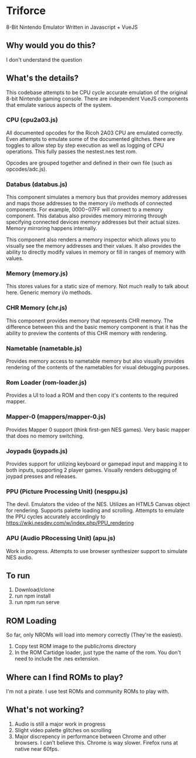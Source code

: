 # Triforce
8-Bit Nintendo Emulator Written in Javascript + VueJS

## Why would you do this?
I don't understand the question

## What's the details?
This codebase attempts to be CPU cycle accurate emulation of the original 8-bit Nintendo gaming console.  There are independent VueJS components that emulate various aspects of the system.

### CPU (cpu2a03.js)
All documented opcodes for the Ricoh 2A03 CPU are emulated correctly. Even attempts to emulate some of the documented glitches. there are toggles to allow step by step execution as well as logging of CPU operations.  This fully passes the nestest.nes test rom.

Opcodes are grouped together and defined in their own file (such as opcodes/adc.js).

### Databus (databus.js)
This component simulates a memory bus that provides memory addresses and maps those addresses to the memory i/o methods of connected components.  For example, $0000-$07FF will connect to a memory component.  This databus also provides memory mirroring through specifying connected devices memory addresses but their actual sizes.  Memory mirroring happens internally.

This component also renders a memory inspector which allows you to visually see the memory addresses and their values.  It also provides the ability to directly modify values in memory or fill in ranges of memory with values.

### Memory (memory.js)
This stores values for a static size of memory.  Not much really to talk about here. Generic memory i/o methods.

### CHR Memory (chr.js)
This component provides memory that represents CHR memory.  The difference between this and the basic memory component is that it has the ability to preview the contents of this CHR memory with rendering.

### Nametable (nametable.js)
Provides memory access to nametable memory but also visually provides rendering of the contents of the nametables for visual debugging purposes.

### Rom Loader (rom-loader.js)
Provides a UI to load a ROM and then copy it's contents to the required mapper.

### Mapper-0 (mappers/mapper-0.js)
Provides Mapper 0 support (think first-gen NES games).  Very basic mapper that does no memory switching.

### Joypads (joypads.js)
Provides support for utilizing keyboard or gamepad input and mapping it to both inputs, supporting 2 player games.  Visually renders debugging of joypad presses and releases.

### PPU (Picture Processing Unit) (nesppu.js)
The devil. Emulators the video of the NES.  Utilizes an HTML5 Canvas object for rendering.  Supports palette loading and scrolling. Attempts to emulate the PPU cycles accurately accordingly to https://wiki.nesdev.com/w/index.php/PPU_rendering

### APU (Audio PRocessing Unit) (apu.js)
Work in progress.  Attempts to use browser synthesizer support to simulate NES audio.


## To run
1. Download/clone
1. run npm install
1. run npm run serve

## ROM Loading
So far, only NROMs will load into memory correctly (They're the easiest).
1. Copy test ROM image to the public/roms directory
1. In the ROM Cartidge loader, just type the name of the rom. You don't need to include the .nes extension.

## Where can I find ROMs to play?
I'm not a pirate. I use test ROMs and community ROMs to play with.

## What's not working?
1. Audio is still a major work in progress
1. Slight video palette glitches on scrolling
1. Major discrepency in performance between Chrome and other browsers.  I can't believe this. Chrome is way slower. Firefox runs at native near 60fps.
